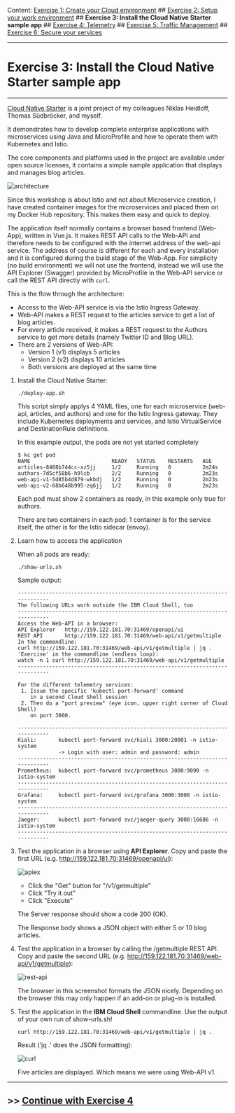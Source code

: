 Content:
[Exercise 1: Create your Cloud environment](exercise1.md) ##
[Exercise 2: Setup your work environment](exercise2.md) ##
**Exercise 3: Install the Cloud Native Starter sample app** ##
[Exercise 4: Telemetry](exercise4.md) ##
[Exercise 5: Traffic Management](exercise5.md) ##
[Exercise 6: Secure your services](exercise6.md)

---

# Exercise 3: Install the Cloud Native Starter sample app

---

[Cloud Native Starter](https://cloud-native-starter.mybluemix.net/) is a joint project of my colleagues Niklas Heidloff, Thomas Südbröcker, and myself. 

It demonstrates how to develop complete enterprise applications with microservices using Java and MicroProfile and how to operate them with Kubernetes and Istio.

The core components and platforms used in the project are available under open source licenses, it contains a simple sample application that displays and manages blog articles. 

![architecture](../images/cloudnativestarter-architecture.png)

Since this workshop is about Istio and not about Microservice creation, I have created container images for the microservices and placed them on my Docker Hub repository. This makes them easy and quick to deploy.

The application itself normally contains a browser based frontend (Web-App), written in Vue.js. It makes REST API calls to the Web-API and therefore needs to be configured with the internet address of the web-api service. The address of course is different for each and every installation and it is configured during the build stage of the Web-App. For simplicity (no build environment) we will not use the frontend, instead we will use the API Explorer (Swagger) provided by MicroProfile in the Web-API service or call the REST API directly with `curl`.

This is the flow through the architecture:

- Access to the Web-API service is via the Istio Ingress Gateway. 
- Web-API makes a REST request to the articles service to get a list of blog articles.
- For every article received, it makes a REST request to the Authors service to get more details (namely Twitter ID and Blog URL).
- There are 2 versions of Web-API:
    - Version 1 (v1) displays 5 articles
    - Version 2 (v2) displays 10 articles
    - Both versions are deployed at the same time

1. Install the Cloud Native Starter:

    ```
    ./deploy-app.sh
    ```
    
    This script simply applys 4 YAML files, one for each microservice (web-api, articles, and authors) and one for the Istio Ingress gateway. They include Kubernetes deployments and services, and Istio VirtualService and DestinationRule definitions.
    
    In this example output, the pods are not yet started completely

    ```
    $ kc get pod
    NAME                          READY   STATUS    RESTARTS   AGE
    articles-8488b744cc-xz5jj     1/2     Running   0          2m24s
    authors-7d5cf58b6-h9lcb       2/2     Running   0          2m23s
    web-api-v1-5d85b4d879-wkbdj   1/2     Running   0          2m23s
    web-api-v2-68b648b995-zq6jj   1/2     Running   0          2m23s
    ```

    Each pod must show 2 containers as ready, in this example only true for authors.

    There are two containers in each pod: 1 container is for the service itself, the other is for the Istio sidecar (envoy).

2. Learn how to access the application

    When all pods are ready:

    ```
    ./show-urls.sh
    ```

    Sample output:

    ```
    -----------------------------------------------------------------------------
    The following URLs work outside the IBM Cloud Shell, too
    -----------------------------------------------------------------------------
    Access the Web-API in a browser:
    API Explorer   http://159.122.181.70:31469/openapi/ui
    REST API       http://159.122.181.70:31469/web-api/v1/getmultiple
    In the commandline:
    curl http://159.122.181.70:31469/web-api/v1/getmultiple | jq .
    'Exercise' in the commandline (endless loop):
    watch -n 1 curl http://159.122.181.70:31469/web-api/v1/getmultiple
    -----------------------------------------------------------------------------
    
    For the different telemetry services:
     1. Issue the specific 'kubectl port-forward' command 
        in a second Cloud Shell session 
     2. Then do a "port preview" (eye icon, upper right corner of Cloud Shell)
        on port 3000.
    
    -----------------------------------------------------------------------------
    Kiali:       kubectl port-forward svc/kiali 3000:20001 -n istio-system
                 -> Login with user: admin and password: admin
    -----------------------------------------------------------------------------
    Prometheus:  kubectl port-forward svc/prometheus 3000:9090 -n istio-system
    -----------------------------------------------------------------------------
    Grafana:     kubectl port-forward svc/grafana 3000:3000 -n istio-system
    -----------------------------------------------------------------------------
    Jaeger:      kubectl port-forward svc/jaeger-query 3000:16686 -n istio-system
    -----------------------------------------------------------------------------
    ```

1. Test the application in a browser using **API Explorer**. Copy and paste the first URL (e.g. http://159.122.181.70:31469/openapi/ui):

    ![apiex](../images/api-explorer.png)

    - Click the "Get" button for "/v1/getmultiple"
    - Click "Try it out"
    - Click "Execute"


    The Server response should show a code 200 (OK).
    
    The Response body shows a JSON object with either 5 or 10 blog articles.

1. Test the application in a browser by calling the /getmultiple REST API. Copy and paste the second URL (e.g. http://159.122.181.70:31469/web-api/v1/getmultiple):  

    ![rest-api](../images/rest-api.png)

    The browser in this screenshot formats the JSON nicely. Depending on the browser this may only happen if an add-on or plug-in is installed.


1. Test the application in the **IBM Cloud Shell** commandline. Use the output of your own run of show-urls.sh!

    ```
    curl http://159.122.181.70:31469/web-api/v1/getmultiple | jq .
    ```

    Result ('jq .' does the JSON formatting):

    ![curl](../images/curl-web-api.png)

    Five articles are displayed. Which means we were using Web-API v1.

---    

## >> [Continue with Exercise 4](exercise4.md)